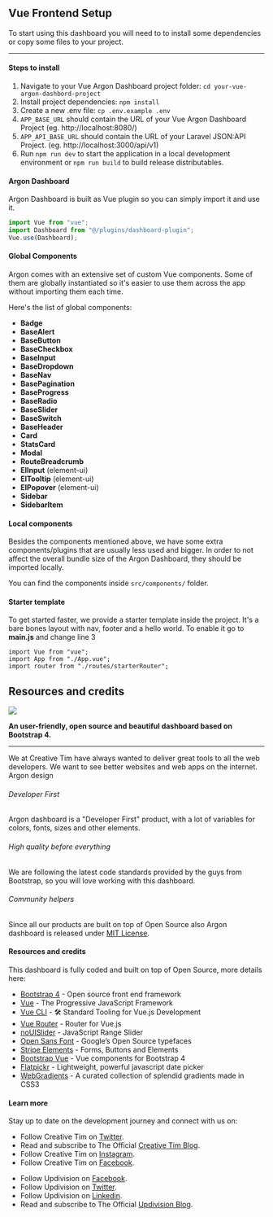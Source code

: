 ## Vue Frontend Setup

To start using this dashboard you will need to to install some dependencies or copy some files to your
project.

<hr>

#### Steps to install

1. Navigate to your Vue Argon Dashboard project folder: `cd your-vue-argon-dashbord-project`
2. Install project dependencies: `npm install`
3. Create a new .env file: `cp .env.example .env`
4. `APP_BASE_URL` should contain the URL of your Vue Argon Dashboard Project (eg. http://localhost:8080/)
5. `APP_API_BASE_URL` should contain the URL of your Laravel JSON:API Project. (eg. http://localhost:3000/api/v1)
6. Run `npm run dev` to start the application in a local development environment or `npm run build` to build release distributables.

#### Argon Dashboard

Argon Dashboard is built as Vue plugin so you can simply import it and use it.

```js
import Vue from "vue";
import Dashboard from "@/plugins/dashboard-plugin";
Vue.use(Dashboard);
```

#### Global Components

Argon comes with an extensive set of custom Vue components. Some of them are globally instantiated so
it's easier to use them across the app without importing them each time.

Here's the list of global components:

- **Badge**
- **BaseAlert**
- **BaseButton**
- **BaseCheckbox**
- **BaseInput**
- **BaseDropdown**
- **BaseNav**
- **BasePagination**
- **BaseProgress**
- **BaseRadio**
- **BaseSlider**
- **BaseSwitch**
- **BaseHeader**
- **Card**
- **StatsCard**
- **Modal**
- **RouteBreadcrumb**
- **ElInput** (element-ui)
- **ElTooltip** (element-ui)
- **ElPopover** (element-ui)
- **Sidebar**
- **SidebarItem**

#### Local components

Besides the components mentioned above, we have some extra components/plugins that are usually less used
and bigger. In order to not affect the overall bundle size of the Argon Dashboard, they should be imported locally.

You can find the components inside `src/components/` folder.

#### Starter template

To get started faster, we provide a starter template inside the project. It's a bare bones
layout with nav, footer and a hello world. To enable it go to **main.js** and change line 3

```js{3}
import Vue from "vue";
import App from "./App.vue";
import router from "./routes/starterRouter";
```

## Resources and credits

<div class="mb-5">
  <img src="https://demos.creative-tim.com/argon-dashboard-pro/assets/img/docs/getting-started/overview.svg" class="img-fluid" style="max-width: 1000px">
</div>

**An user-friendly, open source and beautiful dashboard based on Bootstrap 4.**

<hr>

We at Creative Tim have always wanted to deliver great tools to all the web developers. We want to see better websites and web apps on the internet. Argon design

<div class="row mt-5">
  <div class="col-md-4">
    <div class="icon icon-shape bg-gradient-primary rounded-circle text-white mb-3">
      <i class="ni ni-html5"></i>
    </div>
    <h6>Developer First</h6>
    <p class="description">Argon dashboard is a "Developer First" product, with a lot of variables for colors, fonts, sizes and other elements.</p>
  </div>
  <div class="col-md-4">
    <div class="icon icon-shape bg-gradient-danger rounded-circle text-white mb-3">
      <i class="ni ni-paper-diploma"></i>
    </div>
    <h6>High quality before everything</h6>
    <p class="description">We are following the latest code standards provided by the guys from Bootstrap, so you will love working with this dashboard.</p>
  </div>
  <div class="col-md-4">
    <div class="icon icon-shape bg-gradient-warning rounded-circle text-white mb-3">
      <i class="ni ni-favourite-28"></i>
    </div>
    <h6>Community helpers</h6>
    <p class="description">Since all our products are built on top of Open Source also Argon dashboard is released under
      <a href="https://github.com/creativetimofficial/vue-argon-dashboard/blob/master/LICENSE.md">MIT License</a>.</p>
  </div>
</div>

#### Resources and credits

This dashboard is fully coded and built on top of Open Source, more details here:

- [Bootstrap 4](http://getbootstrap.com/) - Open source front end framework
- [Vue](http://vuejs.org/) - The Progressive JavaScript Framework
- [Vue CLI](https://cli.vuejs.org/) - 🛠️ Standard Tooling for Vue.js Development
- [Vue Router](https://router.vuejs.org/) - Router for Vue.js
- [noUISlider](https://refreshless.com/nouislider/) - JavaScript Range Slider</li>
- [Open Sans Font](https://fonts.google.com/specimen/Open+Sans) - Google’s Open Source typefaces
- [Stripe Elements](https://github.com/stripe/elements-examples/#example-1) - Forms, Buttons and Elements
- [Bootstrap Vue](https://bootstrap-vue.js.org/) - Vue components for Bootstrap 4
- [Flatpickr](https://flatpickr.js.org/) - Lightweight, powerful javascript date picker
- [WebGradients](https://webgradients.com/) - A curated collection of splendid gradients made in CSS3

#### Learn more

Stay up to date on the development journey and connect with us on:

<ul>
  <li>Follow Creative Tim on
    <a href="https://twitter.com/creativetim">Twitter</a>.</li>
  <li>Read and subscribe to The Official
    <a href="http://blog.creative-tim.com">Creative Tim Blog</a>.</li>
  <li>Follow Creative Tim on
    <a href="https://www.instagram.com/creativetimofficial">Instagram</a>.</li>
  <li>Follow Creative Tim on
    <a href="https://www.facebook.com/creativetim">Facebook</a>.</li>
</ul>

<ul>
  <li>Follow Updivision on
    <a href="https://www.facebook.com/updivision/">Facebook</a>.</li>
  <li>Follow Updivision on
    <a href="https://twitter.com/updivision/">Twitter</a>.</li>
  <li>Follow Updivision on
    <a href="https://www.linkedin.com/company/updivision">Linkedin</a>.</li>
  <li>Read and subscribe to The Official
    <a href="https://updivision.com/blog/">Updivision Blog</a>.</li>
</ul>

